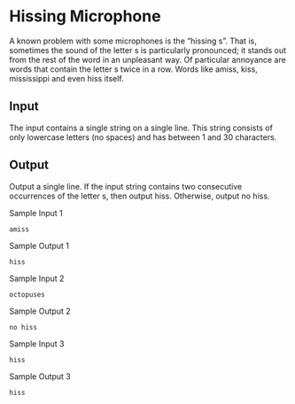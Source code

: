 
# Hissing Microphone

A known problem with some microphones is the “hissing s”. That is, sometimes the sound of the letter s is particularly pronounced; it stands out from the rest of the word in an unpleasant way. Of particular annoyance are words that contain the letter s twice in a row. Words like amiss, kiss, mississippi and even hiss itself.

## Input

The input contains a single string on a single line. This string consists of only lowercase letters (no spaces) and has between 1
and 30 characters.
## Output

Output a single line. If the input string contains two consecutive occurrences of the letter s, then output hiss. Otherwise, output no hiss.

Sample Input 1
```
amiss
```
Sample Output 1
```
hiss
```
Sample Input 2
```
octopuses
```
Sample Output 2
```
no hiss
```
Sample Input 3
```
hiss
```
Sample Output 3
```	
hiss
```
